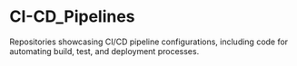 # CI-CD_Pipelines
Repositories showcasing CI/CD pipeline configurations, including code for automating build, test, and deployment processes.
